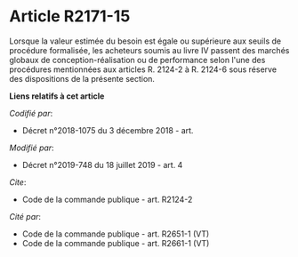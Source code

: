 # Article R2171-15

Lorsque la valeur estimée du besoin est égale ou supérieure aux seuils de procédure formalisée, les acheteurs soumis au livre
IV passent des marchés globaux de conception-réalisation ou de performance selon l'une des procédures mentionnées aux
articles R. 2124-2 à R. 2124-6 sous réserve des dispositions de la présente section.

**Liens relatifs à cet article**

_Codifié par_:

  - Décret n°2018-1075 du 3 décembre 2018 - art.

_Modifié par_:

  - Décret n°2019-748 du 18 juillet 2019 - art. 4

_Cite_:

  - Code de la commande publique - art. R2124-2

_Cité par_:

  - Code de la commande publique - art. R2651-1 (VT)
  - Code de la commande publique - art. R2661-1 (VT)
